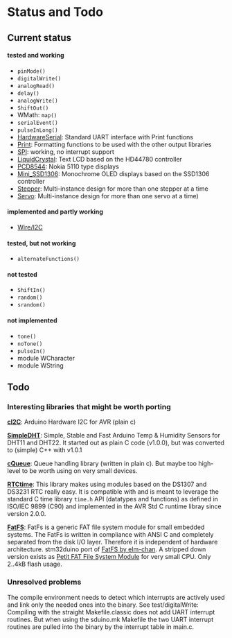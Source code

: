 # Status and Todo

## Current status

#### tested and working

* `pinMode()`
* `digitalWrite()`
* `analogRead()`
* `delay()`
* `analogWrite()`
* `ShiftOut()`
* WMath: `map()`
* `serialEvent()`
* `pulseInLong()`
* [HardwareSerial](../api/HardwareSerial.md):
  Standard UART interface with Print functions
* [Print](../api/Print.md):
  Formatting functions to be used with the other output libraries
* [SPI](../api/SPI.md):
  working, no interrupt support  
* [LiquidCrystal](../api/LiquidCrystal.md):
  Text LCD based on the HD44780 controller  
* [PCD8544](../api/PCD8544.md):
  Nokia 5110 type displays  
* [Mini_SSD1306](../api/Mini_SSD1306.md):
  Monochrome OLED displays based on the SSD1306 controller
* [Stepper](../api/Stepper.md):
  Multi-instance design for more than one stepper at a time  
* [Servo](../api/Servo.md):
  Multi-instance design for more than one servo at a time)  

#### implemented and partly working

* [Wire/I2C](../api/I2C.md)

#### tested, but not working

* `alternateFunctions()`

#### not tested

* `ShiftIn()`
* `random()`
* `srandom()`

#### not implemented

* `tone()`
* `noTone()`
* `pulseIn()`
* module WCharacter
* module WString



## Todo

### Interesting libraries that might be worth porting

**[cI2C](https://github.com/SMFSW/cI2C)**: Arduino Hardware I2C for AVR
(plain c)

**[SimpleDHT](https://github.com/winlinvip/SimpleDHT)**: Simple, Stable and
Fast Arduino Temp & Humidity Sensors for DHT11 and DHT22. It started out
as plain C code (v1.0.0), but was converted to (simple) C++ with v1.0.1

**[cQueue](https://github.com/SMFSW/cQueue)**: Queue handling library
(written in plain c). But maybe too high-level to be worth using on very
small devices.

**[RTCtime](https://github.com/smz/Arduino-RTCtime)**: This library makes
using modules based on the DS1307 and DS3231 RTC really easy. It is
compatible with and is meant to leverage the standard C time library
`time.h` API (datatypes and functions) as defined in ISO/IEC 9899 (C90) and
implemented in the AVR Std C runtime libray since version 2.0.0.

**[FatFS](https://github.com/stm32duino/FatFs)**: FatFs is a generic FAT
file system module for small embedded systems. The FatFs is written in
compliance with ANSI C and completely separated from the disk I/O layer.
Therefore it is independent of hardware architecture.
stm32duino port of [FatFS by
elm-chan](http://elm-chan.org/fsw/ff/00index_e.html). A stripped down
version exists as [Petit FAT File System
Module](http://elm-chan.org/fsw/ff/00index_p.html) for very small CPU. Only
2..4kB flash usage.


### Unresolved problems

The compile environment needs to detect which interrupts are actively used
and link only the needed ones into the binary. See test/digitalWrite:
Compiling with the straight Makefile.classic does not add UART interrupt
routines. But when using the sduino.mk Makefile the two UART interrupt
routines are pulled into the binary by the interrupt table in main.c.

